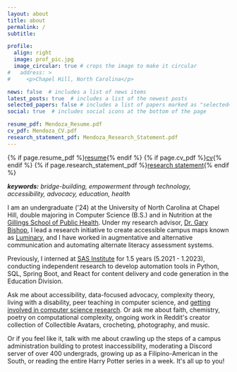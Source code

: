 ```yaml
---
layout: about
title: about
permalink: /
subtitle: 

profile:
  align: right
  image: prof_pic.jpg
  image_circular: true # crops the image to make it circular
#   address: >
#     <p>Chapel Hill, North Carolina</p>

news: false  # includes a list of news items
latest_posts: true  # includes a list of the newest posts
selected_papers: false # includes a list of papers marked as "selected={true}"
social: true  # includes social icons at the bottom of the page

resume_pdf: Mendoza_Resume.pdf
cv_pdf: Mendoza_CV.pdf
research_statement_pdf: Mendoza_Research_Statement.pdf
---
```


{% if page.resume_pdf %}<a href="{{ page.cv_pdf | prepend: 'assets/pdf/' | relative_url}}" target="_blank" rel="noopener noreferrer">resume</a>{% endif %} <i class="fas fa-circle-small"></i> {% if page.cv_pdf %}<a href="{{ page.cv_pdf | prepend: 'assets/pdf/' | relative_url}}" target="_blank" rel="noopener noreferrer">cv</a>{% endif %} <i class="fas fa-circle-small"></i> {% if page.research_statement_pdf %}<a href="{{ page.cv_pdf | prepend: 'assets/pdf/' | relative_url}}" target="_blank" rel="noopener noreferrer">research statement</a>{% endif %}

_**keywords:** bridge-building, empowerment through technology, accessibility, advocacy, education, health_

I am an undergraduate ('24) at the University of North Carolina at Chapel Hill, double majoring in Computer Science (B.S.) and in Nutrition at the [Gillings School of Public Health](https://sph.unc.edu/). Under my research advisor, [Dr. Gary Bishop](https://www.cs.unc.edu/~gb/), I lead a research initiative to create accessible campus maps known as [Luminary](https://www.linkedin.com/company/luminary-maps/), and I have worked in augmentative and alternative communication and automating alternate literacy assessment systems.

Previously, I interned at [SAS Institute](https://www.sas.com/) for 1.5 years (5.2021 - 1.2023), conducting independent research to develop automation tools in Python, SQL, Spring Boot, and React for content delivery and code generation in the Education Division.

Ask me about accessibility, data-focused advocacy, complexity theory, living with a disability, peer teaching in computer science, and [getting involved in computer science research](https://christineiym.github.io/blog/2023/getting-involved-cs-research/). Or ask me about faith, chemistry, poetry on computational complexity, ongoing work in Reddit's creator collection of Collectible Avatars, crocheting, photography, and music.

Or if you feel like it, talk with me about crawling up the steps of a campus administration building to protest inaccessibility, moderating a Discord server of over 400 undergrads, growing up as a Filipino-American in the South, or reading the entire Harry Potter series in a week. It's all up to you!
